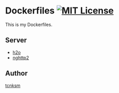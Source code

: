 # Dockerfiles [![MIT License](http://img.shields.io/badge/license-MIT-blue.svg?style=flat)](https://github.com/tcnksm/dockerfiles/blob/master/LICENCE)

This is my Dockerfiles.

## Server

- [h2o](https://github.com/tcnksm/dockerfiles/tree/master/h2o)
- [nghttp2](https://github.com/tcnksm/dockerfiles/tree/master/nghttp2)


## Author

[tcnksm](https://github.com/tcnksm)


